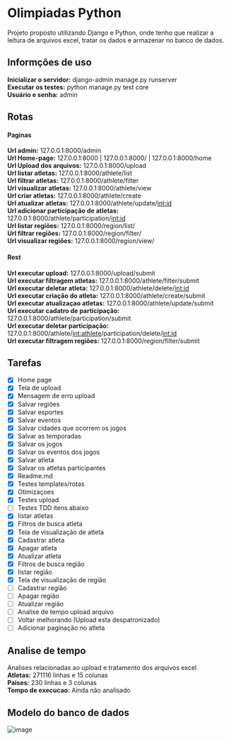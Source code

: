 # Olimpiadas Python
Projeto proposto utilizando Django e Python, onde tenho que realizar a leitura de arquivos excel, tratar os dados e armazenar no banco de dados.

## Informções de uso
**Inicializar o servidor:** django-admin manage.py runserver  
**Executar os testes:** python manage.py test core  
**Usuário e senha:** admin

## Rotas  
#### Paginas  

**Url admin:** 127.0.0.1:8000/admin  
**Url Home-page:** 127.0.0.1:8000 | 127.0.0.1:8000/ | 127.0.0.1:8000/home  
**Url Upload dos arquivos:** 127.0.0.1:8000/upload   
**Url listar atletas:** 127.0.0.1:8000/athlete/list  
**Url filtrar atletas:** 127.0.0.1:8000/athlete/filter  
**Url visualizar atletas:** 127.0.0.1:8000/athlete/view  
**Url criar atletas:** 127.0.0.1:8000/athlete/create  
**Url atualizar atletas:** 127.0.0.1:8000/athlete/update/<int:id>  
**Url adicionar participação de atletas:** 127.0.0.1:8000/athlete/participation/<int:id>  
**Url listar regiões:** 127.0.0.1:8000/region/list/  
**Url filtrar regiões:** 127.0.0.1:8000/region/filter/  
**Url visualizar regiões:** 127.0.0.1:8000/region/view/         

#### Rest  
**Url executar upload:** 127.0.0.1:8000/upload/submit  
**Url executar filtragem atletas:** 127.0.0.1:8000/athlete/filter/submit  
**Url executar deletar atleta:** 127.0.0.1:8000/athlete/delete/<int:id>  
**Url executar criação do atleta:** 127.0.0.1:8000/athlete/create/submit    
**Url executar atualizaçao atletas:** 127.0.0.1:8000/athlete/update/submit  
**Url executar cadatro de participação:** 127.0.0.1:8000/athlete/participation/submit  
**Url executar deletar participação:**  127.0.0.1:8000/athlete/<int:athlete>/participation/delete/<int:id>  
**Url executar filtragem regiões:** 127.0.0.1:8000/region/filter/submit   

## Tarefas
- [X] Home page
- [X] Tela de upload
- [X] Mensagem de erro upload 
- [X] Salvar regiões
- [X] Salvar esportes
- [X] Salvar eventos
- [X] Salvar cidades que ocorrem os jogos
- [X] Salvar as temporadas
- [X] Salvar os jogos
- [X] Salvar os eventos dos jogos
- [X] Salvar atleta
- [X] Salvar os atletas participantes
- [X] Readme.md
- [X] Testes templates/rotas
- [X] Otimizaçoes
- [X] Testes upload
- [ ] Testes TDD itens abaixo
- [X] listar atletas
- [X] Filtros de busca atleta
- [X] Tela de visualização de atleta
- [X] Cadastrar atleta
- [X] Apagar atleta
- [X] Atualizar atleta
- [X] Filtros de busca região
- [X] listar região
- [X] Tela de visualização de região
- [ ] Cadastrar região
- [ ] Apagar região
- [ ] Atualizar região
- [ ] Analise de tempo upload arquivo
- [ ] Voltar melhorando (Upload esta despatronizado)
- [ ] Adicionar paginação no atleta

## Analise de tempo  
Analises relacionadas ao upload e tratamento dos arquivos excel  
**Atletas:** 271116 linhas e 15 colunas  
**Paises:** 230 linhas e 3 colunas  
**Tempo de execucao:** Ainda não analisado  

## Modelo do banco de dados  

![image](https://user-images.githubusercontent.com/56879793/97129878-b6e74680-171e-11eb-992d-798cbc177b9a.png)

